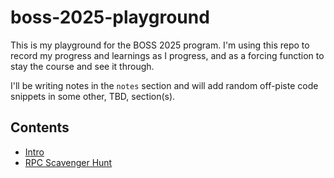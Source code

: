 # boss-2025-playground

This is my playground for the BOSS 2025 program. I'm using this repo to record my progress and learnings as I progress, and as a forcing function to stay the course and see it through.

I'll be writing notes in the `notes` section and will add random off-piste code snippets in some other, TBD, section(s).

## Contents
- [Intro](notes/0-into.md)
- [RPC Scavenger Hunt](notes/1-rpc-scavenger-hunt.md)
